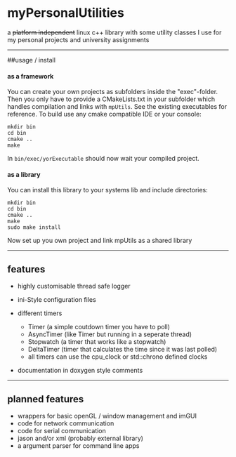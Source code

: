 # myPersonalUtilities
a ~~platform independent~~ linux c++ library with some utility classes I use for my personal projects and university assignments

-------------------------

##usage / install

#### as a framework

You can create your own projects as subfolders inside the "exec"-folder. Then you only have to provide a CMakeLists.txt
in your subfolder which handles compilation and links with ``mpUtils``. See the existing executables for reference.
To build use any cmake compatible IDE or your console:
```
mkdir bin
cd bin
cmake ..
make
```
In ``bin/exec/yorExecutable`` should now wait your compiled project.



#### as a library

You can install this library to your systems lib and include directories:
```
mkdir bin
cd bin
cmake ..
make 
sudo make install
```
Now set up you own project and link mpUtils as a shared library

--------------------------
## features

- highly customisable thread safe logger
- ini-Style configuration files
- different timers
    - Timer (a simple coutdown timer you have to poll)
    - AsyncTimer (like Timer but running in a seperate thread)
    - Stopwatch (a timer that works like a stopwatch)
    - DeltaTimer (timer that calculates the time since it was last polled)
    - all timers can use the cpu_clock or std::chrono defined clocks
    
- documentation in doxygen style comments
------------------------
## planned features

- wrappers for basic openGL / window management and imGUI
- code for network communication
- code for serial communication
- jason and/or xml (probably external library)
- a argument parser for command line apps
